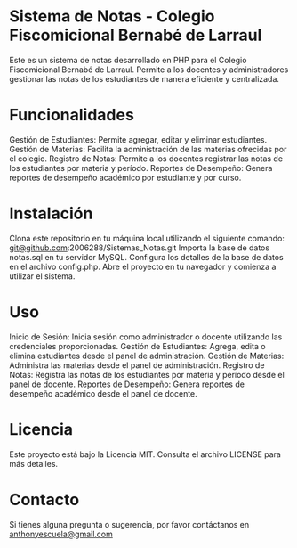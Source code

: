 # Sistema de Notas - Colegio Fiscomicional Bernabé de Larraul
Este es un sistema de notas desarrollado en PHP para el Colegio Fiscomicional Bernabé de Larraul. Permite a los docentes y administradores gestionar las notas de los estudiantes de manera eficiente y centralizada.

# Funcionalidades
Gestión de Estudiantes: Permite agregar, editar y eliminar estudiantes.
Gestión de Materias: Facilita la administración de las materias ofrecidas por el colegio.
Registro de Notas: Permite a los docentes registrar las notas de los estudiantes por materia y período.
Reportes de Desempeño: Genera reportes de desempeño académico por estudiante y por curso.
# Instalación
Clona este repositorio en tu máquina local utilizando el siguiente comando:
  git@github.com:2006288/Sistemas_Notas.git
Importa la base de datos notas.sql en tu servidor MySQL.
Configura los detalles de la base de datos en el archivo config.php.
Abre el proyecto en tu navegador y comienza a utilizar el sistema.
# Uso
Inicio de Sesión: Inicia sesión como administrador o docente utilizando las credenciales proporcionadas.
Gestión de Estudiantes: Agrega, edita o elimina estudiantes desde el panel de administración.
Gestión de Materias: Administra las materias desde el panel de administración.
Registro de Notas: Registra las notas de los estudiantes por materia y período desde el panel de docente.
Reportes de Desempeño: Genera reportes de desempeño académico desde el panel de docente.
# Licencia
Este proyecto está bajo la Licencia MIT. Consulta el archivo LICENSE para más detalles.

# Contacto
Si tienes alguna pregunta o sugerencia, por favor contáctanos en anthonyescuela@gmail.com
